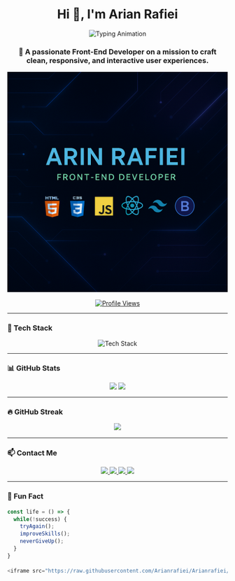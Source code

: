 <!-- English Section -->
<h1 align="center">Hi 👋, I'm Arian Rafiei</h1>

<p align="center">
  <img src="https://readme-typing-svg.demolab.com?font=Fira+Code&size=24&pause=1000&color=00BFFF&center=true&vCenter=true&width=450&lines=Front-End+Developer+%F0%9F%92%BB;Passionate+about+UI%2FUX+Design+%F0%9F%A7%A9" alt="Typing Animation" />
</p>

<h3 align="center">🚀 A passionate Front-End Developer on a mission to craft clean, responsive, and interactive user experiences.</h3>

<p align="center">
  <img src="https://github.com/Arianrafiei/Arianrafiei/blob/main/bannerProfile.png?raw=true" alt="Arian Rafiei Banner" />
</p>

<p align="center">
  <a href="https://github.com/Arianrafiei" target="_blank">
    <img src="https://komarev.com/ghpvc/?username=arianrafiei&label=Profile%20views&color=0e75b6&style=flat" alt="Profile Views" />
  </a>
</p>

---

### 🧰 Tech Stack

<div align="center">
  <img src="https://skillicons.dev/icons?i=html,css,js,react,tailwind,bootstrap,wordpress,ps" alt="Tech Stack" />
</div>

---

### 📊 GitHub Stats

<div align="center">
  <img src="https://github-readme-stats.vercel.app/api?username=Arianrafiei&show_icons=true&theme=radical&count_private=true&include_all_commits=true" height="180" />
  <img src="https://github-readme-stats.vercel.app/api/top-langs/?username=Arianrafiei&layout=compact&theme=radical&langs_count=8" height="180" />
</div>

---

### 🔥 GitHub Streak

<p align="center">
  <img src="https://streak-stats.demolab.com?user=Arianrafiei&theme=radical&hide_border=false" height="180" />
</p>

---

### 📫 Contact Me

<div align="center">
  <a href="mailto:ArianRafieiMe@gmail.com">
    <img src="https://img.shields.io/badge/Gmail-D14836?style=for-the-badge&logo=gmail&logoColor=white" />
  </a>
  <a href="https://www.linkedin.com/in/arian-rafiei-81b596286/">
    <img src="https://img.shields.io/badge/LinkedIn-0077B5?style=for-the-badge&logo=linkedin&logoColor=white" />
  </a>
  <a href="https://t.me/senior_code">
    <img src="https://img.shields.io/badge/Telegram-2CA5E0?style=for-the-badge&logo=telegram&logoColor=white" />
  </a>
  <a href="https://twitter.com/ArianRafiei">
    <img src="https://img.shields.io/badge/Twitter-1DA1F2?style=for-the-badge&logo=twitter&logoColor=white" />
  </a>
</div>

---

### 🎨 Fun Fact

```js
const life = () => {
  while(!success) {
    tryAgain();
    improveSkills();
    neverGiveUp();
  }
}

<iframe src="https://raw.githubusercontent.com/Arianrafiei/Arianrafiei/2a86b88ed8080b58e0d97a614c5802ab7de24e97/SnakeAnimation.html" width="400" height="200"></iframe>
